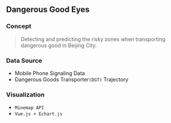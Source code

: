 ## Dangerous Good Eyes

### Concept

> Detecting and predicting the risky zones when transporting dangerous good in Beijing City.

### Data Source

- Mobile Phone Signaling Data
- Dangerous Goods Transporter`(DGT)` Trajectory

### Visualization

- `Minemap API`
- `Vue.js + Echart.js`